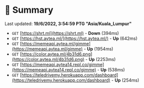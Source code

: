 # 📖 Summary
Last updated: **19/6/2022, 3:54:59 PTG "Asia/Kuala_Lumpur"**

- `GET` [https://shrt.ml](https://shrt.ml) - **Down** (394ms)
- `GET` [https://hst.aytea.ml/](https://hst.aytea.ml/) - **Up** (642ms)
- `GET` [https://memeapi.aytea.ml/gimme](https://memeapi.aytea.ml/gimme) - **Up** (1954ms)
- `GET` [https://color.aytea.ml/4b31d6.png](https://color.aytea.ml/4b31d6.png) - **Up** (2253ms)
- `GET` [https://memeapi.aytea14.repl.co/gimme](https://memeapi.aytea14.repl.co/gimme) - **Up** (538ms)
- `GET` [https://teledrivemy.herokuapp.com/dashboard](https://teledrivemy.herokuapp.com/dashboard) - **Up** (254ms)
